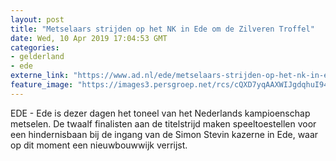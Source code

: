 ```yaml
---
layout: post
title: "Metselaars strijden op het NK in Ede om de Zilveren Troffel"
date: Wed, 10 Apr 2019 17:04:53 GMT
categories: 
- gelderland 
- ede 
externe_link: "https://www.ad.nl/ede/metselaars-strijden-op-het-nk-in-ede-om-de-zilveren-troffel~a5bc6a1e/"
feature_image: "https://images3.persgroep.net/rcs/cQXD7yqAAXWIJgdqhuI94s1ttlQ/diocontent/145236572/_fitwidth/400/?appId=21791a8992982cd8da851550a453bd7f&quality=0.7"
---
```


EDE - Ede is dezer dagen het toneel van het Nederlands kampioenschap metselen. De twaalf finalisten aan de titelstrijd maken speeltoestellen voor een hindernisbaan bij de ingang van de Simon Stevin kazerne in Ede, waar op dit moment een nieuwbouwwijk verrijst.
